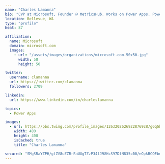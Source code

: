 ```yaml
---
name: "Charles Lamanna"
bio: "CVP at Microsoft, Founder @ MetricsHub. Works on Power Apps, Power Automate, Power Virtual Agent, Common Data Service and Dynamics 365."
location: Bellevue, WA
type: "profile"
heat: 87

affiliation:
  name: Microsoft
  domain: microsoft.com
  images:
    - url: "/assets/images/organizations/microsoft.com-50x50.jpg"
      width: 50
      height: 50

twitter:
  username: clamanna
  url: https://twitter.com/clamanna
  followers: 2709

linkedin:
  url: https://www.linkedin.com/in/charleslamanna

topics:
  - Power Apps

images:
  - url: https://pbs.twimg.com/profile_images/1263202626922876928/g6qGbHZ-_400x400.jpg
    width: 400
    height: 400
    isCached: true
    title: "Charles Lamanna"

secured: "SMgSRaYZPH/gfZV8uZZRrEaUUgTZzP34lJ98HcS97DfN835c00/eOpkBCQEbeAUQMwYbW22MTqwWqM1y6JdyQNYx3ipUGrBIBwQ1JyVoVoinjrNdjfnMinODRVeUbtlQWcVQAFgKKmSM7J13yg4+DGJBjbHbolD0RlYw24ufA+/mbWPyAirKlLbrxFgkmmByH1ARBiZAN0aFE2XqCTHeq1zp6mKItdojeewGneJi8lAUHAJS7Mh1u8nKXkAz1CdxG1DiV0jIkCPgyE1LkqbsOUqQsK7D0+nXctw6YxBfr0ZAPkn9k7DoKTLv8tG4CdvLdPQiLgoMdYxjVVwX1x079UkmyTQvWjka3ZA3ohRAcU+/m1c3MOjLtPCkkPucALM6SN5x8trSmRgvjh69W9SYx7ebwfqZ4pcMYI4ONkY5TSI=;RHUJR3+TjaShdpqYn3u6qw=="
---
```


